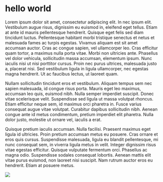 # hello world

Lorem ipsum dolor sit amet, consectetur adipiscing elit. In nec ipsum elit. Vestibulum augue risus, dignissim eu euismod in, eleifend eget tellus. Etiam at ante id mauris pellentesque hendrerit. Quisque eget felis sed diam tincidunt luctus. Pellentesque habitant morbi tristique senectus et netus et malesuada fames ac turpis egestas. Vivamus aliquam est sit amet accumsan auctor. Cras ac congue sapien, vel ullamcorper leo. Cras efficitur quam tortor, a maximus nulla porta vitae. Morbi non ultricies ante. Phasellus vel dolor vehicula, sollicitudin massa accumsan, elementum ipsum. Nunc iaculis nisi ut nisi porttitor cursus. Proin nec purus ultrices, malesuada justo a, placerat nisi. Sed vestibulum ligula in ligula ullamcorper, nec egestas magna hendrerit. Ut ac faucibus lectus, ut laoreet quam.

Nullam sollicitudin tincidunt eros et vestibulum. Aliquam tempus sem nec sapien malesuada, id congue risus porta. Mauris eget leo maximus, accumsan leo quis, euismod nibh. Nulla semper imperdiet suscipit. Donec vitae scelerisque velit. Suspendisse sed ligula ut massa volutpat rhoncus. Etiam efficitur neque sem, id maximus orci pharetra in. Fusce varius consequat augue vitae volutpat. Curabitur dapibus sollicitudin nibh. Aenean congue ante id metus condimentum, pretium imperdiet elit pharetra. Nulla dolor justo, molestie ut ornare vel, iaculis a erat.

Quisque pretium iaculis accumsan. Nulla facilisi. Praesent maximus eget ligula id ultricies. Proin pretium accumsan metus eu posuere. Cras ornare et eros quis cursus. Suspendisse malesuada, ligula eu blandit pellentesque, mi nunc consequat sem, in viverra ligula metus in velit. Integer dignissim risus vitae egestas efficitur. Quisque vulputate fermentum orci. Phasellus ac magna odio. Suspendisse sodales consequat lobortis. Aenean mattis elit vitae purus euismod, non laoreet nisi suscipit. Nam rutrum auctor eros eu hendrerit. Etiam at posuere metus.

![](https://placehold.co/600x400)